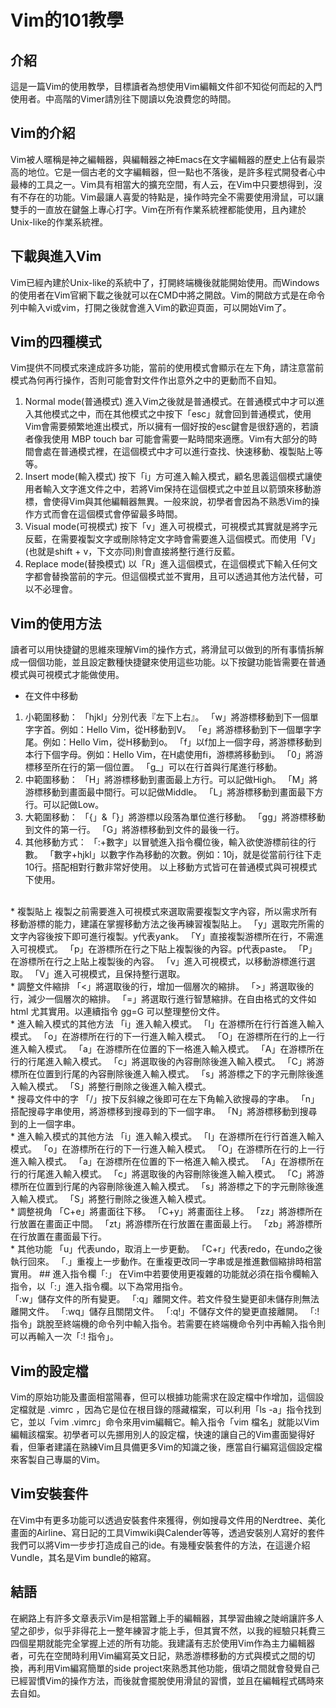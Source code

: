 # Vim的101教學
## 介紹
這是一篇Vim的使用教學，目標讀者為想使用Vim編輯文件卻不知從何而起的入門使用者。中高階的Vimer請別往下閱讀以免浪費您的時間。
## Vim的介紹
Vim被人暱稱是神之編輯器，與編輯器之神Emacs在文字編輯器的歷史上佔有最崇高的地位。它是一個古老的文字編輯器，但一點也不落後，是許多程式開發者心中最棒的工具之一。Vim具有相當大的擴充空間，有人云，在Vim中只要想得到，沒有不存在的功能。Vim最讓人喜愛的特點是，操作時完全不需要使用滑鼠，可以讓雙手的一直放在鍵盤上專心打字。Vim在所有作業系統裡都能使用，且內建於Unix-like的作業系統裡。
## 下載與進入Vim
Vim已經內建於Unix-like的系統中了，打開終端機後就能開始使用。而Windows的使用者在Vim官網下載之後就可以在CMD中將之開啟。Vim的開啟方式是在命令列中輸入vi或vim，打開之後就會進入Vim的歡迎頁面，可以開始Vim了。
## Vim的四種模式
Vim提供不同模式來達成許多功能，當前的使用模式會顯示在左下角，請注意當前模式為何再行操作，否則可能會對文件作出意外之中的更動而不自知。
1. Normal mode(普通模式)
進入Vim之後就是普通模式。在普通模式中才可以進入其他模式之中，而在其他模式之中按下「esc」就會回到普通模式，使用Vim會需要頻繁地進出模式，所以擁有一個好按的esc鍵會是很舒適的，若讀者像我使用 MBP touch bar 可能會需要一點時間來適應。Vim有大部分的時間會處在普通模式裡，在這個模式中才可以進行查找、快速移動、複製貼上等等。
2. Insert mode(輸入模式)
按下「i」方可進入輸入模式，顧名思義這個模式讓使用者輸入文字進文件之中，若將Vim保持在這個模式之中並且以箭頭來移動游標，會使得Vim與其他編輯器無異。一般來說，初學者會因為不熟悉Vim的操作方式而會在這個模式會停留最多時間。
3. Visual mode(可視模式)
按下「v」進入可視模式，可視模式其實就是將字元反藍，在需要複製文字或刪除特定文字時會需要進入這個模式。而使用「V」(也就是shift + v，下文亦同)則會直接將整行進行反藍。
4. Replace mode(替換模式)
以「R」進入這個模式，在這個模式下輸入任何文字都會替換當前的字元。但這個模式並不實用，且可以透過其他方法代替，可以不必理會。
## Vim的使用方法
讀者可以用快捷鍵的思維來理解Vim的操作方式，將滑鼠可以做到的所有事情拆解成一個個功能，並且設定數種快捷鍵來使用這些功能。以下按鍵功能皆需要在普通模式與可視模式才能做使用。
* 在文件中移動
 1. 小範圍移動：
「hjkl」分別代表『左下上右』。
「w」將游標移動到下一個單字字首。例如：Hello Vim，從H移動到V。
「e」將游標移動到下一個單字字尾。例如：Hello Vim，從H移動到o。
「f」以f加上一個字母，將游標移動到本行下個字母。例如：Hello Vim，在H處使用fi，游標將移動到i。
「0」將游標移至所在行的第一個位置。
「g_」可以在行首與行尾進行移動。
 2. 中範圍移動：
「H」將游標移動到畫面最上方行。可以記做High。
「M」將游標移動到畫面最中間行。可以記做Middle。
「L」將游標移動到畫面最下方行。可以記做Low。
 3. 大範圍移動：
「{」&「}」將游標以段落為單位進行移動。
「gg」將游標移動到文件的第一行。
「G」將游標移動到文件的最後一行。
 4. 其他移動方式：
「:+數字」以冒號進入指令欄位後，輸入欲使游標前往的行數。
「數字+hjkl」以數字作為移動的次數。例如：10j，就是從當前行往下走10行。搭配相對行數非常好使用。
以上移動方式皆可在普通模式與可視模式下使用。
<br>
* 複製貼上
複製之前需要進入可視模式來選取需要複製文字內容，所以需求所有移動游標的能力，建議在掌握移動方法之後再練習複製貼上。
「y」選取完所需的文字內容後按下即可進行複製。y代表yank。
「Y」直接複製游標所在行，不需進入可視模式。
「p」在游標所在行之下貼上複製後的內容。p代表paste。
「P」在游標所在行之上貼上複製後的內容。
「v」進入可視模式，以移動游標進行選取。
「V」進入可視模式，且保持整行選取。
<br>
* 調整文件縮排
「<」將選取後的行，增加一個層次的縮排。
「>」將選取後的行，減少一個層次的縮排。
「=」將選取行進行智慧縮排。在自由格式的文件如 html 尤其實用。以連續指令 gg=G 可以整理整份文件。
<br>
* 進入輸入模式的其他方法
「i」進入輸入模式。
「I」在游標所在行行首進入輸入模式。
「o」在游標所在行的下一行進入輸入模式。
「O」在游標所在行的上一行進入輸入模式。
「a」在游標所在位置的下一格進入輸入模式。
「A」在游標所在行的行尾進入輸入模式。
「c」將選取後的內容刪除後進入輸入模式。
「C」將游標所在位置到行尾的內容刪除後進入輸入模式。
「s」將游標之下的字元刪除後進入輸入模式。
「S」將整行刪除之後進入輸入模式。
<br>
* 搜尋文件中的字
「/」按下反斜線之後即可在左下角輸入欲搜尋的字串。
「n」搭配搜尋字串使用，將游標移到搜尋到的下一個字串。
「N」將游標移動到搜尋到的上一個字串。
<br>
* 進入輸入模式的其他方法
「i」進入輸入模式。
「I」在游標所在行行首進入輸入模式。
「o」在游標所在行的下一行進入輸入模式。
「O」在游標所在行的上一行進入輸入模式。
「a」在游標所在位置的下一格進入輸入模式。
「A」在游標所在行的行尾進入輸入模式。
「c」將選取後的內容刪除後進入輸入模式。
「C」將游標所在位置到行尾的內容刪除後進入輸入模式。
「s」將游標之下的字元刪除後進入輸入模式。
「S」將整行刪除之後進入輸入模式。
<br>
* 調整視角
「C+e」將畫面往下移。
「C+y」將畫面往上移。
「zz」將游標所在行放置在畫面正中間。
「zt」將游標所在行放置在畫面最上行。
「zb」將游標所在行放置在畫面最下行。
<br>
* 其他功能
「u」代表undo，取消上一步更動。
「C+r」代表redo，在undo之後執行回來。
「.」重複上一步動作。在重複更改同一字串或是推進數個縮排時相當實用。
## 進入指令欄「:」
在Vim中若要使用更複雜的功能就必須在指令欄輸入指令，以「:」進入指令欄。以下為常用指令。
<br>
「:w」儲存文件的所有變更。
「:q」離開文件。若文件發生變更卻未儲存則無法離開文件。
「:wq」儲存且關閉文件。
「:q!」不儲存文件的變更直接離開。
「:! 指令」跳脫至終端機的命令列中輸入指令。若需要在終端機命令列中再輸入指令則可以再輸入一次「:! 指令」。

## Vim的設定檔
Vim的原始功能及畫面相當陽春，但可以根據功能需求在設定檔中作增加，這個設定檔就是 .vimrc ，因為它是位在根目錄的隱藏檔案，可以利用「ls -a」指令找到它，並以「vim .vimrc」命令來用vim編輯它。輸入指令「vim 檔名」就能以Vim編輯該檔案。初學者可以先挪用別人的設定檔，快速的讓自己的Vim畫面變得好看，但筆者建議在熟練Vim且具備更多Vim的知識之後，應當自行編寫這個設定檔來客製自己專屬的Vim。
## Vim安裝套件
在Vim中有更多功能可以透過安裝套件來獲得，例如搜尋文件用的Nerdtree、美化畫面的Airline、寫日記的工具Vimwiki與Calender等等，透過安裝別人寫好的套件我們可以將Vim一步步打造成自己的ide。有幾種安裝套件的方法，在這邊介紹Vundle，其名是Vim bundle的縮寫。
## 結語
在網路上有許多文章表示Vim是相當難上手的編輯器，其學習曲線之陡峭讓許多人望之卻步，似乎非得花上一整年練習才能上手，但其實不然，以我的經驗只耗費三四個星期就能完全掌握上述的所有功能。我建議有志於使用Vim作為主力編輯器者，可先在空閒時利用Vim編寫英文日記，熟悉游標移動的方式與模式之間的切換，再利用Vim編寫簡單的side project來熟悉其他功能，俄頃之間就會發覺自己已經習慣Vim的操作方法，而後就會擺脫使用滑鼠的習慣，並且在編輯程式碼時來去自如。

